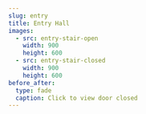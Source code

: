 ```yaml
---
slug: entry
title: Entry Hall
images:
  - src: entry-stair-open
    width: 900
    height: 600
  - src: entry-stair-closed
    width: 900
    height: 600
before_after:
  type: fade
  caption: Click to view door closed
---
```


